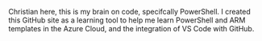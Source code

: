 Christian here, this is my brain on code, specifcally PowerShell.  I created this GitHub site as a learning tool to help me learn PowerShell and ARM templates in the Azure Cloud, and the integration of VS Code with GitHub.

